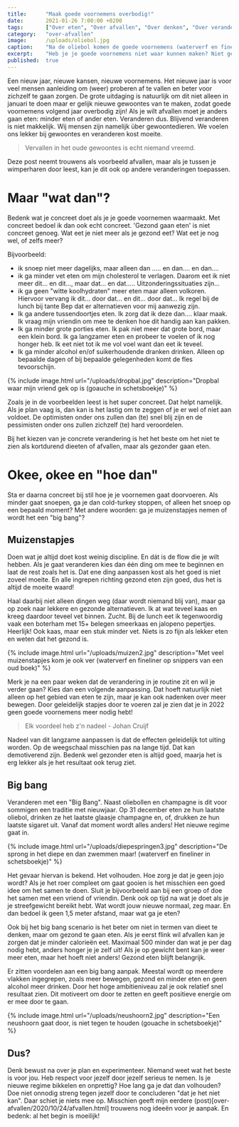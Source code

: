 ```yaml
---
title:      "Maak goede voornemens overbodig!"
date:       2021-01-26 7:00:00 +0200
tags:       ["Over eten", "Over afvallen", "Over denken", "Over veranderen"]
category:   "over-afvallen"
image:      /uploads/oliebol.jpg
caption:    "Na de oliebol komen de goede voornemens (waterverf en fineliner in schetsboekje"
excerpt:    "Heb je je goede voornemens niet waar kunnen maken? Niet getreurd. In deze post vind je manieren om veranderingen wel blijvend door te voeren."
published:  true
---
```

 
Een nieuw jaar, nieuwe kansen, nieuwe voornemens. Het nieuwe jaar is voor veel mensen aanleiding om (weer) proberen af te vallen en beter voor zichzelf te gaan zorgen. De grote uitdaging is natuurlijk om dit niet alleen in januari te doen maar er gelijk nieuwe gewoontes van te maken, zodat goede voornemens volgend jaar overbodig zijn! Als je wilt afvallen moet je anders gaan eten: minder eten of ander eten. Veranderen dus. Blijvend veranderen is niet makkelijk. Wij mensen zijn namelijk über gewoontedieren. We voelen ons lekker bij gewoontes en veranderen kost moeite. 

> Vervallen in het oude gewoontes is echt niemand vreemd.

Deze post neemt trouwens als voorbeeld afvallen, maar als je tussen je wimperharen door leest, kan je dit ook op andere veranderingen toepassen.

# Maar "wat dan"?

Bedenk wat je concreet doet als je je goede voornemen waarmaakt. Met concreet bedoel ik dan ook echt concreet. 'Gezond gaan eten' is niet concreet genoeg. Wat eet je niet meer als je gezond eet? Wat eet je nog wel, of zelfs meer? 

Bijvoorbeeld:

- ik snoep niet meer dagelijks, maar alleen dan ..... en dan.... en dan....
- ik ga minder vet eten om mijn cholesterol te verlagen. Daarom eet ik niet meer dit... en dit..., maar dat... en dat..... Uitzonderingssituaties zijn...
- ik ga geen "witte koolhydraten" meer eten maar alleen volkoren. Hiervoor vervang ik dit... door dat... en dit... door dat... Ik regel bij de lunch bij tante Bep dat er alternatieven voor mij aanwezig zijn.
- Ik ga andere tussendoortjes eten. Ik zorg dat ik deze dan.... klaar maak. Ik vraag mijn vriendin om mee te denken hoe dit handig aan kan pakken.
- Ik ga minder grote porties eten. Ik pak niet meer dat grote bord, maar een klein bord. Ik ga langzamer eten en probeer te voelen of ik nog honger heb. Ik eet niet tot ik me vol voel want dan eet ik teveel.
- Ik ga minder alcohol en/of suikerhoudende dranken drinken. Alleen op bepaalde dagen of bij bepaalde gelegenheden komt de fles tevoorschijn.

{% include image.html url="/uploads/dropbal.jpg" description="Dropbal waar mijn vriend gek op is (goauche in schetsboekje)" %}

Zoals je in de voorbeelden leest is het super concreet. Dat helpt namelijk. Als je plan vaag is, dan kan is het lastig om te zeggen of je er wel of niet aan voldoet. De optimisten onder ons zullen dan (te) snel blij zijn en de pessimisten onder ons zullen zichzelf (te) hard veroordelen. 

Bij het kiezen van je concrete verandering is het het beste om het niet te zien als kortdurend dieeten of afvallen, maar als gezonder gaan eten.

# Okee, okee en "hoe dan"

Sta er daarna concreet bij stil hoe je je voornemen gaat doorvoeren. Als minder gaat snoepen, ga je dan cold-turkey stoppen, of alleen het snoep op een bepaald moment? Met andere woorden: ga je muizenstapjes nemen of wordt het een "big bang"? 

## Muizenstapjes

Doen wat je altijd doet kost weinig discipline. En dát is de flow die je wilt hebben. Als je gaat veranderen kies dan één ding om mee te beginnen en laat de rest zoals het is. Dat ene ding aanpassen kost als het goed is niet zoveel moeite. En alle ingrepen richting gezond eten zijn goed, dus het is altijd de moeite waard! 

Haal daarbij niet alleen dingen weg (daar wordt niemand blij van), maar ga op zoek naar lekkere en gezonde alternatieven. Ik at wat teveel kaas en kreeg daardoor teveel vet binnen. Zucht. Bij de lunch eet ik tegenwoordig vaak een boterham met 15+ belegen smeerkaas en jalopeno pepertjes. Heerlijk! Ook kaas, maar een stuk minder vet. Niets is zo fijn als lekker eten en weten dat het gezond is. 

{% include image.html url="/uploads/muizen2.jpg" description="Met veel muizenstapjes kom je ook ver (waterverf en fineliner op snippers van een oud boek)" %}

Merk je na een paar weken dat de verandering in je routine zit en wil je verder gaan? Kies dan een volgende aanpassing. Dat hoeft natuurlijk niet alleen op het gebied van eten te zijn, maar je kan ook nadenken over meer bewegen. Door geleidelijk stapjes door te voeren zal je zien dat je in 2022 geen goede voornemens meer nodig hebt! 

> Elk voordeel heb z'n nadeel - Johan Cruijf

Nadeel van dit langzame aanpassen is dat de effecten geleidelijk tot uiting worden. Op de weegschaal misschien pas na lange tijd. Dat kan demotiverend zijn. Bedenk wel gezonder eten is altijd goed, maarja het is erg lekker als je het resultaat ook terug ziet.

## Big bang

Veranderen met een "Big Bang". Naast oliebollen en champagne is dit voor sommigen een traditie met nieuwjaar. Op 31 december eten ze hun laatste oliebol, drinken ze het laatste glaasje champagne en, of, drukken ze hun laatste sigaret uit. Vanaf dat moment wordt alles anders! Het nieuwe regime gaat in. 

{% include image.html url="/uploads/diepespringen3.jpg" description="De sprong in het diepe en dan zwemmen maar! (waterverf en fineliner in schetsboekje)" %}

Het gevaar hiervan is bekend. Het volhouden. Hoe zorg je dat je geen jojo wordt? Als je het roer compleet om gaat gooien is het misschien een goed idee om het samen te doen. Sluit je bijvoorbeeld aan bij een groep of doe het samen met een vriend of vriendin. Denk ook op tijd na wat je doet als je je streefgewicht bereikt hebt. Wat wordt jouw nieuwe normaal, zeg maar. En dan bedoel ik geen 1,5 meter afstand, maar wat ga je eten? 

Ook bij het big bang scenario is het beter om niet in termen van dieet te denken, maar om gezond te gaan eten. Als je eerst flink wil afvallen kan je zorgen dat je minder calorieën eet. Maximaal 500 minder dan wat je per dag nodig hebt, anders honger je je zelf uit! Als je op gewicht bent kan je weer meer eten, maar het hoeft niet anders! Gezond eten blijft belangrijk.

Er zitten voordelen aan een big bang aanpak. Meestal wordt op meerdere vlakken ingegrepen, zoals meer bewegen, gezond en minder eten en geen alcohol meer drinken. Door het hoge ambitieniveau zal je ook relatief snel resultaat zien. Dit motiveert om door te zetten en geeft positieve energie om er mee door te gaan.

{% include image.html url="/uploads/neushoorn2.jpg" description="Een neushoorn gaat door, is niet tegen te houden (gouache in schetsboekje)" %}

## Dus?

Denk bewust na over je plan en experimenteer. Niemand weet wat het beste is voor jou. Heb respect voor jezelf door jezelf serieus te nemen. Is je nieuwe regime bikkelen en onprettig? Hoe lang ga je dat dan volhouden? Doe niet onnodig streng tegen jezelf door te concluderen "dat je het niet kan". Daar schiet je niets mee op. Misschien geeft mijn eerdere (post)[over-afvallen/2020/10/24/afvallen.html] trouwens nog ideeën voor je aanpak. En bedenk: al het begin is moeilijk!
